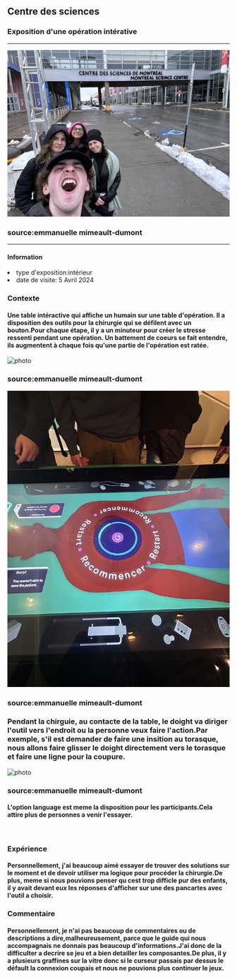 <h2>Centre des sciences</h2>
<h3>Exposition d'une opération intérative</h3>
<hr>

![photo](medias/accueil.png)

<h3>source:emmanuelle mimeault-dumont</h3>
<hr>
<h4>Information</h4>
<li>type d'exposition:intérieur</li>
<li>date de visite: 5 Avril 2024</li>
<h3>Contexte</h3>
<h4>Une table intéractive qui affiche un humain sur une table d'opération. Il a disposition des outils pour la chirurgie qui se défilent avec un bouton.Pour chaque étape, il y a un minuteur pour créer le stresse ressenti pendant une opération. Un battement de coeurs se fait entendre, ils augmentent à chaque fois qu'une partie de l'opération est ratée.</h4>

![photo](medias/coeur.png)

<h3>source:emmanuelle mimeault-dumont</h3>

![photo](medias/table_operation.png)

<h3>source:emmanuelle mimeault-dumont</h3>

<h3>Pendant la chirguie, au contacte de la table, le doight va diriger l'outil vers l'endroit ou la personne veux faire l'action.Par exemple, s'il est demander de faire une insition au torasque, nous allons faire glisser le doight directement vers le torasque et faire une ligne pour la coupure.</h3>

![photo](medias/ineractif.png)

<h3>source:emmanuelle mimeault-dumont</h3>

<h4>L'option language est meme la disposition pour les participants.Cela attire plus de personnes a venir l'essayer.</h4>
<br>
<h3>Expérience</h3>
<h4>Personnellement, j'ai beaucoup aimé essayer de trouver des solutions sur le moment et de devoir utiliser ma logique pour procéder la chirurgie.De plus, meme si nous pouvions penser qu cest trop difficle pur des enfants, il y avait devant eux les réponses d'afficher sur une des pancartes avec l'outil a choisir.</h4>

<h3>Commentaire</h3>
<h4>Personnellement, je n'ai pas beaucoup de commentaires ou de descriptions a dire,malheureusement, parce que le guide qui nous accompagnais ne donnais pas beaucoup d'informations.J'ai donc de la difficulter a decrire se jeu et a bien detailler les composantes.De plus, il y a plusieurs graffines sur la vitre donc si le curseur passais par dessus le défault la connexion coupais et nous ne pouvions plus continuer le jeux.</h4>









